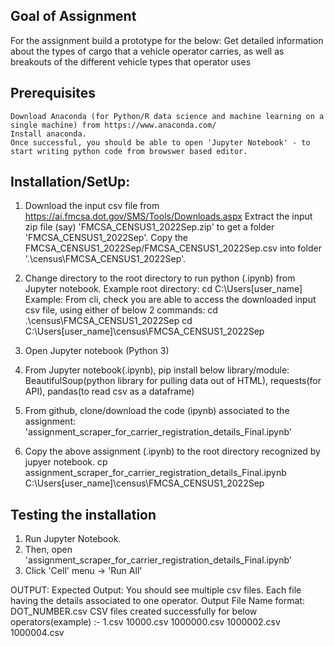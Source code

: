 
## Goal of Assignment

For the assignment build a prototype for the below: 
	Get detailed information about the types of cargo that a vehicle operator carries, as well as breakouts of the different vehicle types that operator uses

## Prerequisites

	Download Anaconda (for Python/R data science and machine learning on a single machine) from https://www.anaconda.com/
	Install anaconda.
	Once successful, you should be able to open 'Jupyter Notebook' - to start writing python code from browswer based editor.

## Installation/SetUp:

1. Download the input csv file from https://ai.fmcsa.dot.gov/SMS/Tools/Downloads.aspx
   Extract the input zip file (say) 'FMCSA_CENSUS1_2022Sep.zip' to get a folder 'FMCSA_CENSUS1_2022Sep'.
   Copy the FMCSA_CENSUS1_2022Sep/FMCSA_CENSUS1_2022Sep.csv into folder '.\census\FMCSA_CENSUS1_2022Sep'.
   
2. Change directory to the root directory to run python (.ipynb) from Jupyter notebook. 
	Example root directory: cd C:\Users\[user_name]
    Example: From cli, check you are able to access the downloaded input csv file, using either of below 2 commands: 
	 cd .\census\FMCSA_CENSUS1_2022Sep
	 cd C:\Users\[user_name]\census\FMCSA_CENSUS1_2022Sep
	 
3. Open Jupyter notebook (Python 3)

4. From Jupyter notebook(.ipynb), pip install below library/module:
	BeautifulSoup(python library for pulling data out of HTML), 
	requests(for API),
	pandas(to read csv as a dataframe)
	
5. From github, clone/download the code (ipynb) associated to the assignment: 'assignment_scraper_for_carrier_registration_details_Final.ipynb'

6. Copy the above assignment (.ipynb) to the root directory recognized by jupyer notebook. 
   cp assignment_scraper_for_carrier_registration_details_Final.ipynb C:\Users\[user_name]\census\FMCSA_CENSUS1_2022Sep


## Testing the installation

1. Run Jupyter Notebook.
2. Then, open 'assignment_scraper_for_carrier_registration_details_Final.ipynb'
3. Click 'Cell' menu -> 'Run All'

OUTPUT:
	Expected Output: You should see multiple csv files. Each file having the details associated to one operator.
	Output File Name format: DOT_NUMBER.csv
	CSV files created successfully for below operators(example) :- 
		1.csv
		10000.csv
		1000000.csv
		1000002.csv
		1000004.csv



